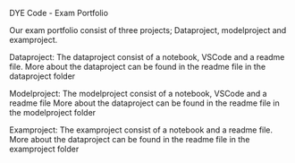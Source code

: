 DYE Code - Exam Portfolio

Our exam portfolio consist of three projects; Dataproject, modelproject and examproject.


Dataproject:
The dataproject consist of a notebook, VSCode and a readme file.
More about the dataproject can be found in the readme file in the dataproject folder

Modelproject:
The modelproject consist of a notebook, VSCode and a readme file
More about the dataproject can be found in the readme file in the modelproject folder

Examproject:
The examproject consist of a notebook and a readme file.
More about the dataproject can be found in the readme file in the examproject folder